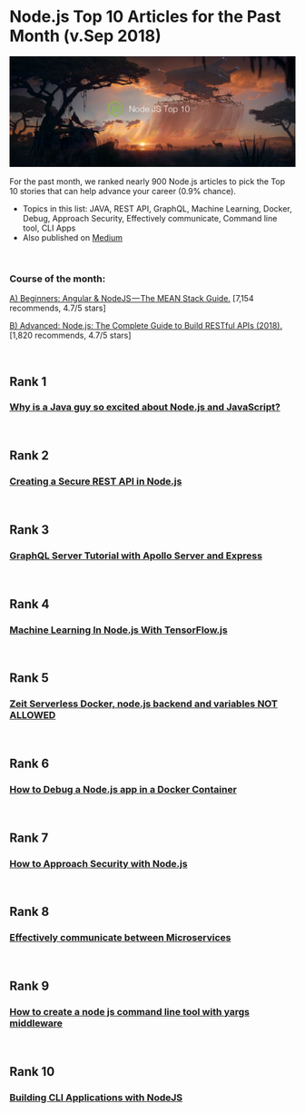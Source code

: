 # Node.js Top 10 Articles for the Past Month (v.Sep 2018)

<img src="Sep-Node-Top10.png" width="800" alt="Mybridge"></a>

For the past month, we ranked nearly 900 Node.js articles to pick the Top 10 stories that can help advance your career (0.9% chance).

* Topics in this list: JAVA, REST API, GraphQL, Machine Learning, Docker, Debug, Approach Security, Effectively communicate, Command line tool, CLI Apps
* Also published on [Medium](https://goo.gl/nJ4m5W)

<br>

### Course of the month:

[A) Beginners: Angular & NodeJS — The MEAN Stack Guide.](http://bit.ly/2HVnkJj) [7,154 recommends, 4.7/5 stars]

[B) Advanced: Node.js: The Complete Guide to Build RESTful APIs (2018).](http://bit.ly/2JEYUZw)[1,820 recommends, 4.7/5 stars]

<br>

## Rank 1
### [Why is a Java guy so excited about Node.js and JavaScript?](https://blog.sourcerer.io/why-is-a-java-guy-so-excited-about-node-js-and-javascript-7cfc423efb44?utm_source=mybridge&utm_medium=blog&utm_campaign=read_more)


<br>

## Rank 2
### [Creating a Secure REST API in Node.js](https://www.toptal.com/nodejs/secure-rest-api-in-nodejs?utm_source=mybridge&utm_medium=blog&utm_campaign=read_more)


<br>

## Rank 3
### [GraphQL Server Tutorial with Apollo Server and Express](https://www.robinwieruch.de/graphql-apollo-server-tutorial?utm_source=mybridge&utm_medium=blog&utm_campaign=read_more)


<br>

## Rank 4
### [Machine Learning In Node.js With TensorFlow.js](https://dev.to/jthomas/machine-learning-in-nodejs-with-tensorflowjs-1g1p?utm_source=mybridge&utm_medium=blog&utm_campaign=read_more)


<br>

## Rank 5
### [Zeit Serverless Docker, node.js backend and variables NOT ALLOWED](https://www.youtube.com/watch?v=TKFi3f_W33k?utm_source=mybridge&utm_medium=blog&utm_campaign=read_more)


<br>

## Rank 6
### [How to Debug a Node.js app in a Docker Container](https://blog.risingstack.com/how-to-debug-a-node-js-app-in-a-docker-container?utm_source=mybridge&utm_medium=blog&utm_campaign=read_more)


<br>

## Rank 7
### [How to Approach Security with Node.js](https://medium.com/@nodejs/how-to-approach-security-with-node-js-f09a044f7212?utm_source=mybridge&utm_medium=blog&utm_campaign=read_more)


<br>

## Rank 8
### [Effectively communicate between Microservices](https://itnext.io/effectively-communicate-between-microservices-de7252ba2f3c?utm_source=mybridge&utm_medium=blog&utm_campaign=read_more)


<br>

## Rank 9
### [How to create a node js command line tool with yargs middleware](https://khaledgarbaya.net/articles/how-to-create-a-node-js-command-line-tool-with-yargs-middleware?utm_source=mybridge&utm_medium=blog&utm_campaign=read_more)


<br>

## Rank 10
### [Building CLI Applications with NodeJS](https://scotch.io/tutorials/building-cli-applications-with-nodejs?utm_source=mybridge&utm_medium=blog&utm_campaign=read_more)


                    
